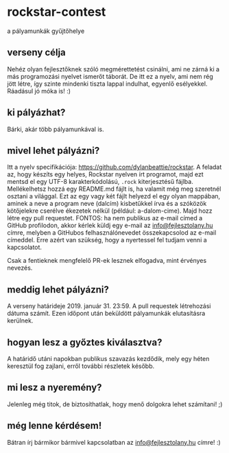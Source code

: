# rockstar-contest
a pályamunkák gyűjtőhelye

## verseny célja
Nehéz olyan fejlesztőknek szóló megmérettetést csinálni, ami ne zárná ki a más programozási nyelvet ismerőt táborát. De itt ez a nyelv, ami nem rég jött létre, így szinte mindenki tiszta lappal indulhat, egyenlő esélyekkel. Ráadásul jó móka is! :)

## ki pályázhat?
Bárki, akár több pályamunkával is. 

## mivel lehet pályázni?
Itt a nyelv specifikációja: https://github.com/dylanbeattie/rockstar. A feladat az, hogy készíts egy helyes, Rockstar nyelven írt programot, majd ezt mentsd el egy UTF-8 karakterkódolású, `.rock` kiterjesztésű fájlba. Mellékelhetsz hozzá egy README.md fájlt is, ha valamit még meg szeretnél osztani a világgal. Ezt az egy vagy két fájlt helyezd el egy olyan mappában, aminek a neve a program neve (dalcím) kisbetűkkel írva és a szóközök kötőjelekre cserélve ékezetek nélkül (például: a-dalom-cime). Majd hozz létre egy pull requestet.
FONTOS: ha nem publikus az e-mail címed a GitHub profilodon, akkor kérlek küldj egy e-mail az info@fejlesztolany.hu címre, melyben a GitHubos felhasználónevedet összekapcsolod az e-mail címeddel. Erre azért van szükség, hogy a nyertessel fel tudjam venni a kapcsolatot.

Csak a fentieknek mengfelelő PR-ek lesznek elfogadva, mint érvényes nevezés. 

## meddig lehet pályázni?
A verseny határideje 2019. január 31. 23:59. A pull requestek létrehozási dátuma számít. Ezen időpont után beküldött pályamunkák elutasításra kerülnek.

## hogyan lesz a győztes kiválasztva?
A határidő utáni napokban publikus szavazás kezdődik, mely egy héten keresztül fog zajlani, erről további részletek később.

## mi lesz a nyeremény?
Jelenleg még titok, de biztosíthatlak, hogy menő dolgokra lehet számítani! ;)

## még lenne kérdésem!
Bátran írj bármikor bármivel kapcsolatban az info@fejlesztolany.hu címre! :)
